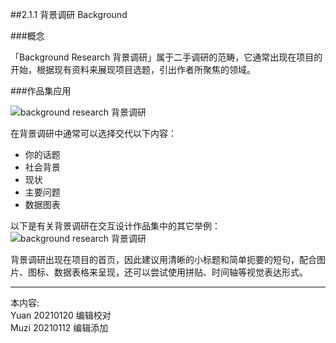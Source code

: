 ##2.1.1 背景调研 Background

###概念

「Background Research 背景调研」属于二手调研的范畴，它通常出现在项目的开始，根据现有资料来展现项目选题，引出作者所聚焦的领域。


###作品集应用

![background research 背景调研](http://kitpic.makebi.net/2021/ixd_02.jpg)

在背景调研中通常可以选择交代以下内容：
 - 你的话题
 - 社会背景
 - 现状
 - 主要问题
 - 数据图表

以下是有关背景调研在交互设计作品集中的其它举例：
![background research 背景调研](http://kitpic.makebi.net/2021/ixd_03.jpg)

背景调研出现在项目的首页，因此建议用清晰的小标题和简单扼要的短句，配合图片、图标、数据表格来呈现，还可以尝试使用拼贴、时间轴等视觉表达形式。




---
本内容:    
Yuan 20210120 编辑校对  
Muzi 20210112 编辑添加
